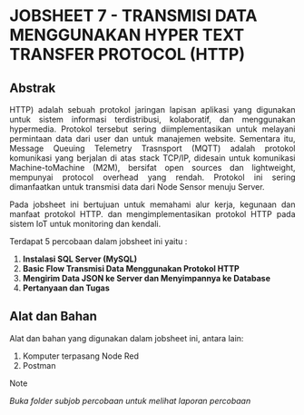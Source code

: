 # JOBSHEET 7 - TRANSMISI DATA MENGGUNAKAN HYPER TEXT TRANSFER PROTOCOL (HTTP) 


## Abstrak
<p align="justify">HTTP) adalah sebuah protokol jaringan lapisan aplikasi yang digunakan untuk sistem informasi terdistribusi, kolaboratif, dan menggunakan hypermedia. Protokol tersebut sering diimplementasikan untuk
melayani permintaan data dari user dan untuk manajemen website. Sementara itu, Message Queuing Telemetry Trasnsport (MQTT) adalah protokol komunikasi yang berjalan di atas stack TCP/IP, didesain untuk komunikasi Machine-toMachine
(M2M), bersifat open sources dan lightweight, mempunyai protocol overhead yang rendah. Protokol ini sering dimanfaatkan untuk transmisi data dari Node Sensor menuju Server. </p>

<p align="justify">Pada jobsheet ini bertujuan untuk memahami alur kerja, kegunaan dan manfaat protokol
HTTP. dan mengimplementasikan protokol HTTP pada sistem IoT untuk monitoring dan kendali. </p>

Terdapat 5 percobaan dalam jobsheet ini yaitu :
1. **Instalasi SQL Server (MySQL)**
2. **Basic Flow Transmisi Data Menggunakan Protokol HTTP**
3. **Mengirim Data JSON ke Server dan Menyimpannya ke Database**
4. **Pertanyaan dan Tugas**

## Alat dan Bahan

Alat dan bahan yang digunakan dalam jobsheet ini, antara lain:
1. Komputer terpasang Node Red
2. Postman

> [!NOTE]  
> *Buka folder subjob percobaan untuk melihat laporan percobaan*
